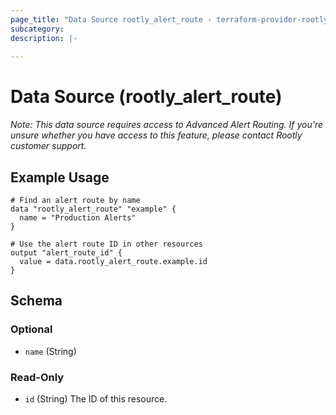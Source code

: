 ```yaml
---
page_title: "Data Source rootly_alert_route - terraform-provider-rootly"
subcategory:
description: |-
    
---
```


# Data Source (rootly_alert_route)



*Note: This data source requires access to Advanced Alert Routing. If you're unsure whether you have access to this feature, please contact Rootly customer support.*

## Example Usage

```shell
# Find an alert route by name
data "rootly_alert_route" "example" {
  name = "Production Alerts"
}

# Use the alert route ID in other resources
output "alert_route_id" {
  value = data.rootly_alert_route.example.id
}
```

<!-- schema generated by tfplugindocs -->
## Schema

### Optional

- `name` (String)

### Read-Only

- `id` (String) The ID of this resource.
